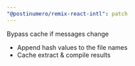 ```yaml
---
"@postinumero/remix-react-intl": patch
---
```


Bypass cache if messages change

- Append hash values to the file names
- Cache extract & compile results

